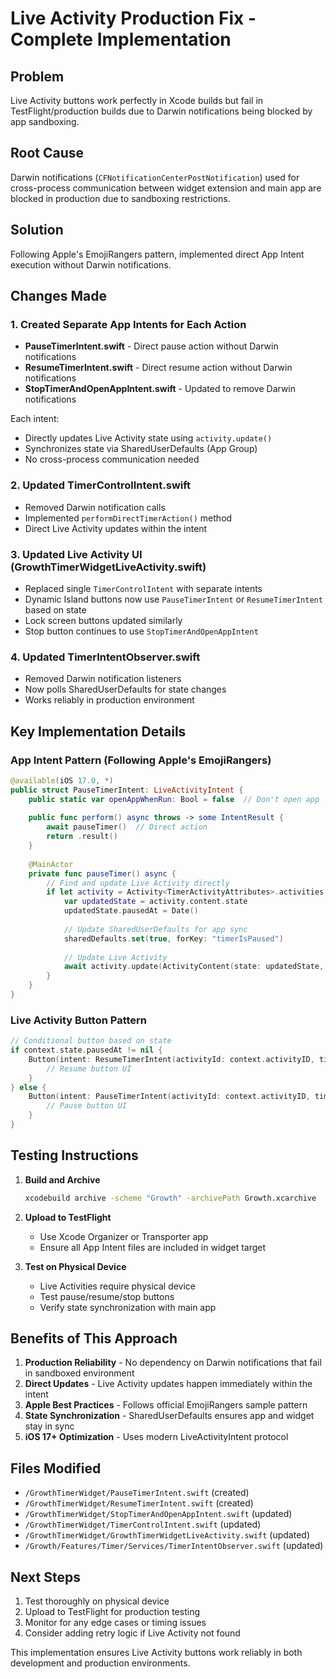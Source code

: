 # Live Activity Production Fix - Complete Implementation

## Problem
Live Activity buttons work perfectly in Xcode builds but fail in TestFlight/production builds due to Darwin notifications being blocked by app sandboxing.

## Root Cause
Darwin notifications (`CFNotificationCenterPostNotification`) used for cross-process communication between widget extension and main app are blocked in production due to sandboxing restrictions.

## Solution
Following Apple's EmojiRangers pattern, implemented direct App Intent execution without Darwin notifications.

## Changes Made

### 1. Created Separate App Intents for Each Action
- **PauseTimerIntent.swift** - Direct pause action without Darwin notifications
- **ResumeTimerIntent.swift** - Direct resume action without Darwin notifications  
- **StopTimerAndOpenAppIntent.swift** - Updated to remove Darwin notifications

Each intent:
- Directly updates Live Activity state using `activity.update()`
- Synchronizes state via SharedUserDefaults (App Group)
- No cross-process communication needed

### 2. Updated TimerControlIntent.swift
- Removed Darwin notification calls
- Implemented `performDirectTimerAction()` method
- Direct Live Activity updates within the intent

### 3. Updated Live Activity UI (GrowthTimerWidgetLiveActivity.swift)
- Replaced single `TimerControlIntent` with separate intents
- Dynamic Island buttons now use `PauseTimerIntent` or `ResumeTimerIntent` based on state
- Lock screen buttons updated similarly
- Stop button continues to use `StopTimerAndOpenAppIntent`

### 4. Updated TimerIntentObserver.swift
- Removed Darwin notification listeners
- Now polls SharedUserDefaults for state changes
- Works reliably in production environment

## Key Implementation Details

### App Intent Pattern (Following Apple's EmojiRangers)
```swift
@available(iOS 17.0, *)
public struct PauseTimerIntent: LiveActivityIntent {
    public static var openAppWhenRun: Bool = false  // Don't open app
    
    public func perform() async throws -> some IntentResult {
        await pauseTimer()  // Direct action
        return .result()
    }
    
    @MainActor
    private func pauseTimer() async {
        // Find and update Live Activity directly
        if let activity = Activity<TimerActivityAttributes>.activities.first(where: { $0.id == activityId }) {
            var updatedState = activity.content.state
            updatedState.pausedAt = Date()
            
            // Update SharedUserDefaults for app sync
            sharedDefaults.set(true, forKey: "timerIsPaused")
            
            // Update Live Activity
            await activity.update(ActivityContent(state: updatedState, staleDate: Date().addingTimeInterval(300)))
        }
    }
}
```

### Live Activity Button Pattern
```swift
// Conditional button based on state
if context.state.pausedAt != nil {
    Button(intent: ResumeTimerIntent(activityId: context.activityID, timerType: "main")) {
        // Resume button UI
    }
} else {
    Button(intent: PauseTimerIntent(activityId: context.activityID, timerType: "main")) {
        // Pause button UI
    }
}
```

## Testing Instructions

1. **Build and Archive**
   ```bash
   xcodebuild archive -scheme "Growth" -archivePath Growth.xcarchive
   ```

2. **Upload to TestFlight**
   - Use Xcode Organizer or Transporter app
   - Ensure all App Intent files are included in widget target

3. **Test on Physical Device**
   - Live Activities require physical device
   - Test pause/resume/stop buttons
   - Verify state synchronization with main app

## Benefits of This Approach

1. **Production Reliability** - No dependency on Darwin notifications that fail in sandboxed environment
2. **Direct Updates** - Live Activity updates happen immediately within the intent
3. **Apple Best Practices** - Follows official EmojiRangers sample pattern
4. **State Synchronization** - SharedUserDefaults ensures app and widget stay in sync
5. **iOS 17+ Optimization** - Uses modern LiveActivityIntent protocol

## Files Modified

- `/GrowthTimerWidget/PauseTimerIntent.swift` (created)
- `/GrowthTimerWidget/ResumeTimerIntent.swift` (created)
- `/GrowthTimerWidget/StopTimerAndOpenAppIntent.swift` (updated)
- `/GrowthTimerWidget/TimerControlIntent.swift` (updated)
- `/GrowthTimerWidget/GrowthTimerWidgetLiveActivity.swift` (updated)
- `/Growth/Features/Timer/Services/TimerIntentObserver.swift` (updated)

## Next Steps

1. Test thoroughly on physical device
2. Upload to TestFlight for production testing
3. Monitor for any edge cases or timing issues
4. Consider adding retry logic if Live Activity not found

This implementation ensures Live Activity buttons work reliably in both development and production environments.